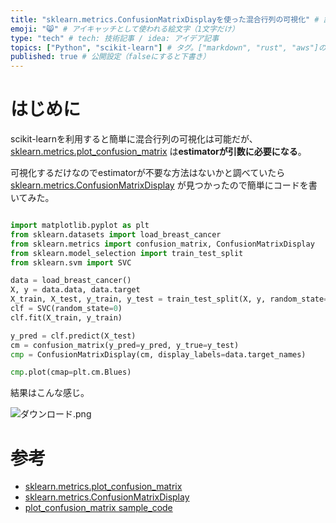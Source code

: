 ```yaml
---
title: "sklearn.metrics.ConfusionMatrixDisplayを使った混合行列の可視化" # 記事のタイトル
emoji: "😸" # アイキャッチとして使われる絵文字（1文字だけ）
type: "tech" # tech: 技術記事 / idea: アイデア記事
topics: ["Python", "scikit-learn"] # タグ。["markdown", "rust", "aws"]のように指定する
published: true # 公開設定（falseにすると下書き）
---
```


# はじめに
scikit-learnを利用すると簡単に混合行列の可視化は可能だが、[sklearn.metrics.plot_confusion_matrix](https://scikit-learn.org/stable/modules/generated/sklearn.metrics.plot_confusion_matrix.html) は**estimatorが引数に必要になる**。

可視化するだけなのでestimatorが不要な方法はないかと調べていたら [sklearn.metrics.ConfusionMatrixDisplay](https://scikit-learn.org/stable/modules/generated/sklearn.metrics.ConfusionMatrixDisplay.html) が見つかったので簡単にコードを書いてみた。

```python

import matplotlib.pyplot as plt
from sklearn.datasets import load_breast_cancer
from sklearn.metrics import confusion_matrix, ConfusionMatrixDisplay
from sklearn.model_selection import train_test_split
from sklearn.svm import SVC

data = load_breast_cancer()
X, y = data.data, data.target
X_train, X_test, y_train, y_test = train_test_split(X, y, random_state=0)
clf = SVC(random_state=0)
clf.fit(X_train, y_train)

y_pred = clf.predict(X_test)
cm = confusion_matrix(y_pred=y_pred, y_true=y_test)
cmp = ConfusionMatrixDisplay(cm, display_labels=data.target_names)

cmp.plot(cmap=plt.cm.Blues)

```

結果はこんな感じ。

![ダウンロード.png](https://qiita-image-store.s3.ap-northeast-1.amazonaws.com/0/40310/d565406a-b5f0-c0d0-db0a-a842be60abd3.png)



# 参考

- [sklearn.metrics.plot_confusion_matrix](https://scikit-learn.org/stable/modules/generated/sklearn.metrics.plot_confusion_matrix.html)
- [sklearn.metrics.ConfusionMatrixDisplay](https://scikit-learn.org/stable/modules/generated/sklearn.metrics.ConfusionMatrixDisplay.html)
- [plot_confusion_matrix sample_code](https://scikit-learn.org/stable/auto_examples/model_selection/plot_confusion_matrix.html)
